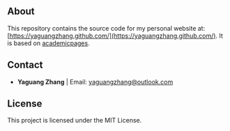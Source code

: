 ## About

This repository contains the source code for my personal website at: [https://yaguangzhang.github.com/](https://yaguangzhang.github.com/). It is based on [academicpages](https://academicpages.github.io/).

## Contact

* **Yaguang Zhang** | Email: yaguangzhang@outlook.com

## License

This project is licensed under the MIT License.